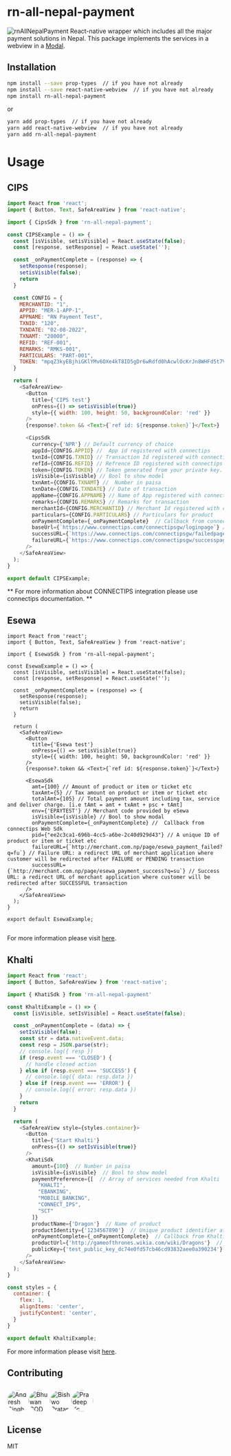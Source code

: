 # rn-all-nepal-payment
![rnAllNepalPayment](https://user-images.githubusercontent.com/30138390/128639942-40b2dbc6-6184-48a9-a575-7fb360eb0b8d.jpg)
React-native wrapper which includes all the major payment solutions in Nepal. This package implements the services in a webview in a [Modal](https://github.com/react-native-webview/react-native-webview).

## Installation
```sh
npm install --save prop-types  // if you have not already
npm install --save react-native-webview  // if you have not already
npm install rn-all-nepal-payment
```
or
```sh
yarn add prop-types  // if you have not already
yarn add react-native-webview  // if you have not already
yarn add rn-all-nepal-payment
```

# Usage
## CIPS

``` js
import React from 'react';
import { Button, Text, SafeAreaView } from 'react-native';

import { CipsSdk } from 'rn-all-nepal-payment';

const CIPSExample = () => {
  const [isVisible, setisVisible] = React.useState(false);
  const [response, setResponse] = React.useState('');

  const _onPaymentComplete = (response) => {
    setResponse(response);
    setisVisible(false);
    return
  }

  const CONFIG = {
    MERCHANTID: "1",
    APPID: "MER-1-APP-1",
    APPNAME: "RN Payment Test",
    TXNID: "120",
    TXNDATE: "02-08-2022",
    TXNAMT: "20000",
    REFID: "REF-001",
    REMARKS: "RMKS-001",
    PARTICULARS: "PART-001",
    TOKEN: "mpqZ3kyEBjhiGKlYMv6OXe4kT8ID5gDr6wRdfd0hAcwlOcKrJn8WHFd5t7V2OCtZrKrEu0BbQeleQbA8kj766PT6J/7eakXFZURn1gedczCovBZq7Hz79lU5KQA58WSCv3sTs3mfY8Qspaz/VbUgHJKNK6thFeNdcs8rNWfXFlfJm9V84Wem2wNC5bjwzd8tZPVHa1BHiF+8eBgOEu8vhvs1tW6VUVbOr/U3ZOZNwaG3ZCL0GUnwF8qrmSoKexj6DDZLZOKB6xMsbTnQCu6i4nn2uGwSmAS3F3kUt5+cjmd4TLURFrYw0UKAXgKlU3tRanhAEN3dOpIisSRaBjwFHQ=="
  }

  return (
    <SafeAreaView>
      <Button
        title={'CIPS test'}
        onPress={() => setisVisible(true)}
        style={{ width: 100, height: 50, backgroundColor: 'red' }}
      />
      {response?.token && <Text>{`ref id: ${response.token}`}</Text>}

      <CipsSdk
        currency={'NPR'} // Default currency of choice
        appId={CONFIG.APPID} //  App id registered with connectips
        txnId={CONFIG.TXNID} // Transaction Id registered with connectips while creating token
        refId={CONFIG.REFID} // Refrence ID registered with connectips while creating token
        token={CONFIG.TOKEN} // Token generated from your private key.
        isVisible={isVisible} // Bool to show model
        txnAmt={CONFIG.TXNAMT} //  Number in paisa
        txnDate={CONFIG.TXNDATE} // Date of transaction
        appName={CONFIG.APPNAME} // Name of App registered with connectips
        remarks={CONFIG.REMARKS} // Remarks for transaction
        merchantId={CONFIG.MERCHANTID} // Merchant Id registered with connectips
        particulars={CONFIG.PARTICULARS} // Particulars for product
        onPaymentComplete={_onPaymentComplete}  // Callback from connectips Web Sdk
        baseUrl={`https://www.connectips.com/connectipsgw/loginpage`} // Base url provided by connectips
        successURL={`https://www.connectips.com/connectipsgw/failedpage`} // Success URL registered with connectips
        failureURL={`https://www.connectips.com/connectipsgw/successpage`} // Failure URL registered with connectips
      />
    </SafeAreaView>
  );
}

export default CIPSExample;

```
**  For more information about CONNECTIPS integration please use connectips documentation. **


## Esewa
``` JS
import React from 'react';
import { Button, Text, SafeAreaView } from 'react-native';

import { EsewaSdk } from 'rn-all-nepal-payment';

const EsewaExample = () => {
  const [isVisible, setisVisible] = React.useState(false);
  const [response, setResponse] = React.useState('');

  const _onPaymentComplete = (response) => {
    setResponse(response);
    setisVisible(false);
    return
  }

  return (
    <SafeAreaView>
      <Button
        title={'Esewa test'}
        onPress={() => setisVisible(true)}
        style={{ width: 100, height: 50, backgroundColor: 'red' }}
      />
      {response?.token && <Text>{`ref id: ${response.token}`}</Text>}

      <EsewaSdk
        amt={100} // Amount of product or item or ticket etc
        taxAmt={5} // Tax amount on product or item or ticket etc
        totalAmt={105} // Total payment amount including tax, service and deliver charge. [i.e tAmt = amt + txAmt + psc + tAmt]
        env={'EPAYTEST'} // Merchant code provided by eSewa
        isVisible={isVisible} // Bool to show modal
        onPaymentComplete={_onPaymentComplete} //  Callback from connectips Web Sdk
        pid={"ee2c3ca1-696b-4cc5-a6be-2c40d929d43"} // A unique ID of product or item or ticket etc
        failureURL={`http://merchant.com.np/page/esewa_payment_failed?q=fu`} // Failure URL: a redirect URL of merchant application where customer will be redirected after FAILURE or PENDING transaction
        successURL={`http://merchant.com.np/page/esewa_payment_success?q=su`} // Success URL: a redirect URL of merchant application where customer will be redirected after SUCCESSFUL transaction
      />
    </SafeAreaView>
  );
}

export default EsewaExample;


```
For more information please visit [here](https://developer.esewa.com.np/#/epay).

## Khalti
```js
import React from 'react';
import { Button, SafeAreaView } from 'react-native';

import { KhatiSdk } from 'rn-all-nepal-payment'

const KhaltiExample = () => {
  const [isVisible, setIsVisible] = React.useState(false);

  const _onPaymentComplete = (data) => {
    setIsVisible(false);
    const str = data.nativeEvent.data;
    const resp = JSON.parse(str);
    // console.log({ resp })
    if (resp.event === 'CLOSED') {
      // handle closed action
    } else if (resp.event === 'SUCCESS') {
      // console.log({ data: resp.data })
    } else if (resp.event === 'ERROR') {
      // console.log({ error: resp.data })
    }
    return
  }

  return (
    <SafeAreaView style={styles.container}>
      <Button
        title={'Start Khalti'}
        onPress={() => setIsVisible(true)}
      />
      <KhatiSdk
        amount={100}  // Number in paisa
        isVisible={isVisible}  // Bool to show model
        paymentPreference={[  // Array of services needed from Khalti
          "KHALTI",
          "EBANKING",
          "MOBILE_BANKING",
          "CONNECT_IPS",
          "SCT"
        ]}
        productName={'Dragon'}  // Name of product
        productIdentity={'1234567890'}  // Unique product identifier at merchant
        onPaymentComplete={_onPaymentComplete}  // Callback from Khalti Web Sdk
        productUrl={'http://gameofthrones.wikia.com/wiki/Dragons'}  // Url of product
        publicKey={'test_public_key_dc74e0fd57cb46cd93832aee0a390234'}  // Test or live public key which identifies the merchant
      />
    </SafeAreaView>
  );
}

const styles = {
  container: {
    flex: 1,
    alignItems: 'center',
    justifyContent: 'center',
  }
}

export default KhaltiExample;

```

For more information please visit [here](https://docs.khalti.com/checkout/web/).


## Contributing
<a href="https://github.com/andreshsingh" target="_blank"><img src="https://avatars.githubusercontent.com/u/30138390?v=4"
width=50
height=50
raw=true
alt="Andresh Singh"
style="border-radius: 40px;margin-top:10px" ></a><a href="https://github.com/aanjan123" target="_blank"><img src="https://avatars.githubusercontent.com/u/19562165?v=4"
width=50
height=50
raw=true
alt="Bhuwan GOD Kandel"
style="border-radius: 40px;margin-top:10px" ></a><a href="https://github.com/bishwo-pratap" target="_blank"><img src="https://avatars.githubusercontent.com/u/19890839?v=4"
width=50
height=50
raw=true
alt="Bishwo Pratap Bhagat"
style="border-radius: 40px;margin-top:10px" ></a><a href="https://github.com/kcpradyp" target="_blank"><img src="https://avatars.githubusercontent.com/u/26624596?v=4"
width=50
height=50
raw=true
alt="Pradeep Kc"
style="border-radius: 40px;margin-top:10px" ></a>


## License

MIT

